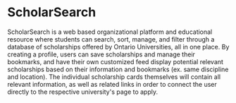 # ScholarSearch
ScholarSearch is a web based organizational platform and educational resource where students can search, sort, manage, and filter through a database of scholarships offered by Ontario Universities, all in one place. By creating a profile, users can save scholarships and manage their bookmarks, and have their own customized feed display potential relevant scholarships based on their information and bookmarks (ex. same discipline and location). The individual scholarship cards themselves will contain all relevant information, as well as related links in order to connect the user directly to the respective university's page to apply.
